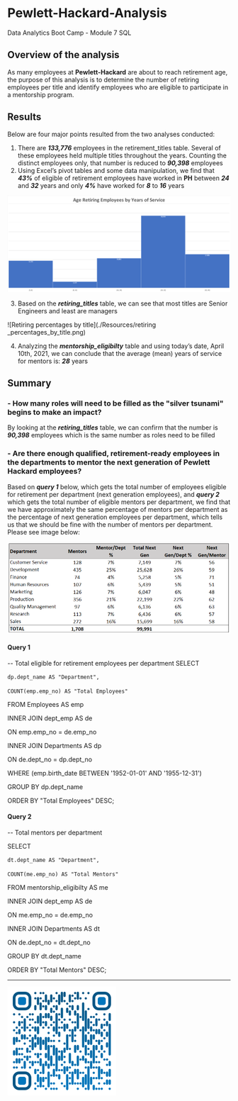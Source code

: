 # Pewlett-Hackard-Analysis
Data Analytics Boot Camp - Module 7 SQL

## Overview of the analysis

As many employees at **Pewlett-Hackard** are about to reach retirement age, the purpose of this analysis is to determine the number of retiring employees per title and identify employees who are eligible to participate in a mentorship program.

## Results

Below are four major points resulted from the two analyses conducted:
1. There are ***133,776*** employees in the retirement_titles table. Several of these employees held multiple titles throughout the years. Counting the distinct employees only, that number is reduced to ***90,398*** employees
2. Using Excel’s pivot tables and some data manipulation, we find that ***43%*** of eligible of retirement employees have worked in **PH** between ***24*** and ***32*** years and only ***4%*** have worked for ***8*** to ***16*** years

![Years of Services Buckets](./Resources/years_of_service.png)

3. Based on the ***retiring_titles*** table, we can see that most titles are Senior Engineers and least are managers

![Retiring percentages by title](./Resources/retiring _percentages_by_title.png)

4. Analyzing the ***mentorship_eligibilty*** table and using today’s date, April 10th, 2021, we can conclude that the average (mean) years of service for mentors is: ***28*** years

## Summary

### - How many roles will need to be filled as the "silver tsunami" begins to make an impact?

By looking at the ***retiring_titles*** table, we can confirm that the number is ***90,398*** employees which is the same number as roles need to be filled

### - Are there enough qualified, retirement-ready employees in the departments to mentor the next generation of Pewlett Hackard employees?

Based on ***query 1*** below, which gets the total number of employees eligible for retirement per department (next generation employees), and ***query 2*** which gets the total number of eligible mentors per department, we find that we have approximately the same percentage of mentors per department as the percentage of next generation employees per department, which tells us that we should be fine with the number of mentors per department. Please see image below:

![Mentors vs Next Generation Employees Percentages](./Resources/mentors_next_gen_dept.png)

#### **Query 1**

-- Total eligible for retirement employees per department
SELECT

	dp.dept_name AS "Department",

	COUNT(emp.emp_no) AS "Total Employees"

FROM Employees AS emp

INNER JOIN dept_emp AS de

ON emp.emp_no = de.emp_no

INNER JOIN Departments AS dp

ON de.dept_no = dp.dept_no

WHERE (emp.birth_date BETWEEN '1952-01-01' AND '1955-12-31')

GROUP BY dp.dept_name

ORDER BY "Total Employees" DESC;


#### **Query 2**

-- Total mentors per department

SELECT 

	dt.dept_name AS "Department",

	COUNT(me.emp_no) AS "Total Mentors"

FROM mentorship_eligibilty AS me

INNER JOIN dept_emp AS de

ON me.emp_no = de.emp_no

INNER JOIN Departments AS dt

ON de.dept_no = dt.dept_no

GROUP BY dt.dept_name

ORDER BY "Total Mentors" DESC;


---

![Saeed Al-Yacoubi](./Resources/qr-code.png)